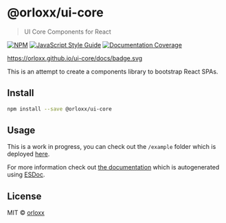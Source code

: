 # @orloxx/ui-core

> UI Core Components for React

[![NPM](https://img.shields.io/npm/v/@orloxx/ui-core.svg)](https://www.npmjs.com/package/@orloxx/ui-core)
[![JavaScript Style Guide](https://img.shields.io/badge/code_style-standard-brightgreen.svg)](https://standardjs.com)
[![Documentation Coverage](https://orloxx.github.io/ui-core/docs/badge.svg)](https://orloxx.github.io/ui-core/docs/)

https://orloxx.github.io/ui-core/docs/badge.svg

This is an attempt to create a components library to bootstrap React SPAs.

## Install

```bash
npm install --save @orloxx/ui-core
```

## Usage

This is a work in progress, you can check out the `/example` folder which is deployed [here](http://orloxx.github.io/ui-core).

For more information check out [the documentation](https://orloxx.github.io/ui-core/docs/) which is autogenerated using [ESDoc](https://esdoc.org/).

## License

MIT © [orloxx](https://github.com/orloxx)
